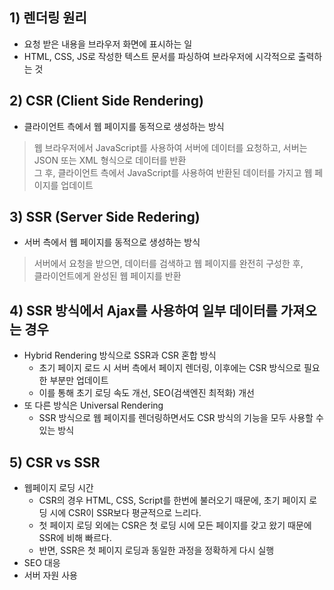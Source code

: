 ## 1) 렌더링 원리
- 요청 받은 내용을 브라우저 화면에 표시하는 일
- HTML, CSS, JS로 작성한 텍스트 문서를 파싱하여 브라우저에 시각적으로 출력하는 것

## 2) CSR (Client Side Rendering)
- 클라이언트 측에서 웹 페이지를 동적으로 생성하는 방식
> 웹 브라우저에서 JavaScript를 사용하여 서버에 데이터를 요청하고, 서버는 JSON 또는 XML 형식으로 데이터를 반환 <br>
> 그 후, 클라이언트 측에서 JavaScript를 사용하여 반환된 데이터를 가지고 웹 페이지를 업데이트

## 3) SSR (Server Side Redering)
- 서버 측에서 웹 페이지를 동적으로 생성하는 방식
> 서버에서 요청을 받으면, 데이터를 검색하고 웹 페이지를 완전히 구성한 후, <br>
> 클라이언트에게 완성된 웹 페이지를 반환

## 4) SSR 방식에서 Ajax를 사용하여 일부 데이터를 가져오는 경우
- Hybrid Rendering 방식으로 SSR과 CSR 혼합 방식
  - 초기 페이지 로드 시 서버 측에서 페이지 렌더링, 이후에는 CSR 방식으로 필요한 부분만 업데이트
  - 이를 통해 초기 로딩 속도 개선, SEO(검색엔진 최적화) 개선
- 또 다른 방식은 Universal Rendering
  - SSR 방식으로 웹 페이지를 렌더링하면서도 CSR 방식의 기능을 모두 사용할 수 있는 방식
 
## 5) CSR vs SSR
- 웹페이지 로딩 시간
  - CSR의 경우 HTML, CSS, Script를 한번에 불러오기 때문에, 초기 페이지 로딩 시에 CSR이 SSR보다 평균적으로 느리다.
  - 첫 페이지 로딩 외에는 CSR은 첫 로딩 시에 모든 페이지를 갖고 왔기 때문에 SSR에 비해 빠르다.
  - 반면, SSR은 첫 페이지 로딩과 동일한 과정을 정확하게 다시 실행
- SEO 대응
- 서버 자원 사용 
  
  
